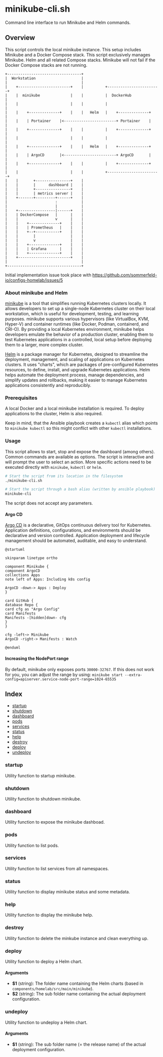 # minikube-cli.sh

Command line interface to run Minikube and Helm commands.

## Overview

This script controls the local minikube instance. This setup includes Minikube and a Docker
Compose stack. This script exclusively manages Minikube. Helm and all related Compose stacks.
Minikube will not fail if the Docker Compose stacks are not running.

```kroki-ditaa
+----------------------------------+
|  Workstation                     |
|                                  |
|    +------------------------+    |          +------------------------+
|    |  minikube              |    |          |  DockerHub             |
|    |                        |    |          |                        |
|    |    +--------------+    |    |   Helm   |    +--------------+    |
|    |    | Portainer    |<------------------------+ Portainer    |    |
|    |    +--------------+    |    |          |    +--------------+    |
|    |                        |    |          |                        |
|    |    +--------------+    |    |   Helm   |    +--------------+    |
|    |    | ArgoCD       |<------------------------+ ArgoCD       |    |
|    |    +--------------+    |    |          |    +--------------+    |
|    |                        |    |          +------------------------+
|    |       +----------------+    |
|    |       |      dashboard |    |
|    |       +----------------+    |
|    |       | metrics server |    |
|    +-------+---------+------+    |
|                      :           |
|                      |           |
|    +-----------------|------+    |
|    | DockerCompose   |      |    |
|    |                 v      |    |
|    |    +--------------+    |    |
|    |    | Prometheus   |    |    |
|    |    +--+-----------+    |    |
|    |       |                |    |
|    |       v                |    |
|    |    +--------------+    |    |
|    |    | Grafana      |    |    |
|    |    +--------------+    |    |
|    +------------------------+    |
|                                  |
+----------------------------------+
```

Initial implementation issue took place with <https://github.com/sommerfeld-io/configs-homelab/issues/5>

### About minikube and Helm
[minikube](link:) is a tool that simplifies running Kubernetes clusters locally. It allows
developers to set up a single-node Kubernetes cluster on their local workstation, which is
useful for development, testing, and learning purposes. minikube supports various hypervisors
(like VirtualBox, KVM, Hyper-V) and container runtimes (like Docker, Podman, containerd, and CRI-O).
By providing a local Kubernetes environment, minikube helps developers emulate the behavior of
a production cluster, enabling them to test Kubernetes applications in a controlled, local
setup before deploying them to a larger, more complex cluster.

[Helm](https://helm.sh) is a package manager for Kubernetes, designed to streamline the
deployment, management, and scaling of applications on Kubernetes clusters. It uses "charts",
which are packages of pre-configured Kubernetes resources, to define, install, and upgrade
Kubernetes applications. Helm helps automate the deployment process, manage dependencies, and
simplify updates and rollbacks, making it easier to manage  Kubernetes applications
consistently and reproducibly.

### Prerequisites
A local Docker and a local minikube installation is required. To deploy applications to the
cluster, Helm is also required.

Keep in mind, that the Ansible playbook creates a `kubectl` alias which points to
`minikube kubectl` so this might conflict with other `kubectl` installations.

### Usage
This script allows to start, stop and expose the dashboard (among others). Common commands
are available as options. The script is interactive and will prompt the user to select an
action. More specific actions need to be executed directly with `minikube`, `kubectl` or
`helm`.

```bash
# Start the script from its location in the filesystem
./minikube-cli.sh

# Start the script through a bash alias (written by ansible playbook)
minikube-cli
```

The script does not accept any parameters.

#### Argo CD
[Argo CD](https://argo-cd.readthedocs.io/en/stable) is a declarative, GitOps continuous delivery tool for Kubernetes. Application definitions,
configurations, and environments should be declarative and version controlled. Application
deployment and lifecycle management should be automated, auditable, and easy to understand.

```kroki-plantumk
@startuml

skinparam linetype ortho

component Minikube {
component ArgoCD
collections Apps
note left of Apps: Including k8s config

ArgoCD -down-> Apps : Deploy
}

card GitHub {
database Repo {
card cfg as "Argo Config"
card Manifests
Manifests -[hidden]down- cfg
}
}

cfg -left~> Minikube
ArgoCD -right-> Manifests : Watch

@enduml
```

#### Increasing the NodePort range
By default, minikube only exposes ports `30000-32767`. If this does not work for you, you can
adjust the range by using: `minikube start --extra-config=apiserver.service-node-port-range=1024-65535`

## Index

* [startup](#startup)
* [shutdown](#shutdown)
* [dashboard](#dashboard)
* [pods](#pods)
* [services](#services)
* [status](#status)
* [help](#help)
* [destroy](#destroy)
* [deploy](#deploy)
* [undeploy](#undeploy)

### startup

Utility function to startup minikube.

### shutdown

Utility function to shutdown minikube.

### dashboard

Utility function to expose the minikube dashboad.

### pods

Utility function to list pods.

### services

Utility function to list services from all namespaces.

### status

Utility function to display minikube status and some metadata.

### help

Utility function to display the minikube help.

### destroy

Utility function to delete the minkube instance and clean everything up.

### deploy

Utility function to deploy a Helm chart.

#### Arguments

* **$1** (string): The folder name containing the Helm charts (based in `components/homelab/src/main/minikube`).
* **$2** (string): The sub folder name containing the actual deployment configuration.

### undeploy

Utility function to undeploy a Helm chart.

#### Arguments

* **$1** (string): The sub folder name (= the release name) of the actual deployment configuration.

